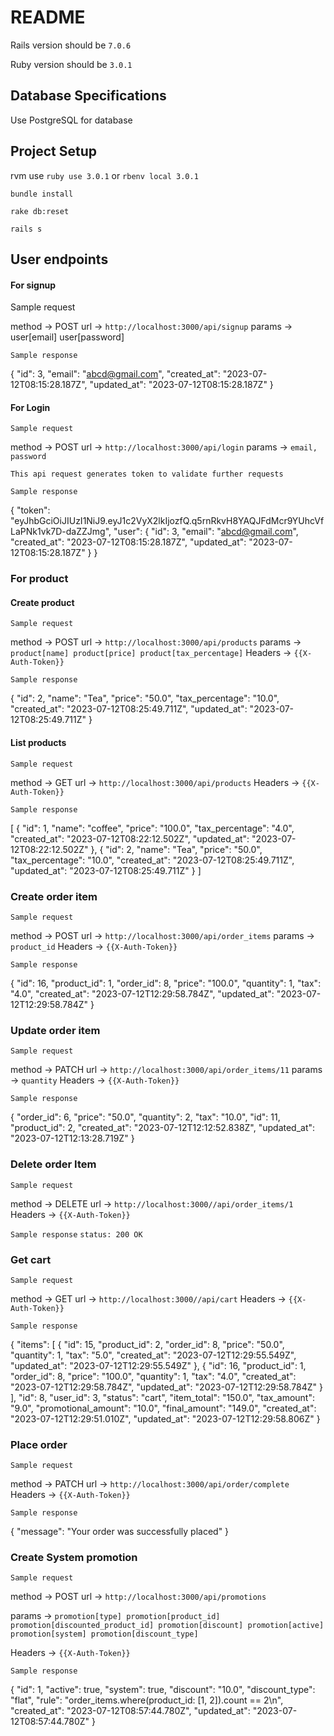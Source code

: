 # README

Rails version should be `7.0.6`

Ruby version should be `3.0.1`

## Database Specifications
Use PostgreSQL for database

## Project Setup

rvm use `ruby use 3.0.1` or `rbenv local 3.0.1`

`bundle install`

`rake db:reset`

`rails s`




## User endpoints

#### For signup
Sample request

method -> POST
url -> `http://localhost:3000/api/signup`
params -> user[email] user[password]

`Sample response`

{
    "id": 3,
    "email": "abcd@gmail.com",
    "created_at": "2023-07-12T08:15:28.187Z",
    "updated_at": "2023-07-12T08:15:28.187Z"
}

#### For Login
`Sample request` 

method -> POST
url -> `http://localhost:3000/api/login`
params -> `email, password`

`This api request generates token to validate further requests`

`Sample response`

{
    "token": "eyJhbGciOiJIUzI1NiJ9.eyJ1c2VyX2lkIjozfQ.q5rnRkvH8YAQJFdMcr9YUhcVfLaPNk1vk7D-daZZJmg",
    "user": {
        "id": 3,
        "email": "abcd@gmail.com",
        "created_at": "2023-07-12T08:15:28.187Z",
        "updated_at": "2023-07-12T08:15:28.187Z"
    }
}

### For product

#### Create product

`Sample request`

method -> POST
url -> `http://localhost:3000/api/products`
params -> `product[name] product[price] product[tax_percentage]`
Headers -> `{{X-Auth-Token}}`

`Sample response`

{
    "id": 2,
    "name": "Tea",
    "price": "50.0",
    "tax_percentage": "10.0",
    "created_at": "2023-07-12T08:25:49.711Z",
    "updated_at": "2023-07-12T08:25:49.711Z"
}


#### List products

`Sample request`

method -> GET
url -> `http://localhost:3000/api/products`
Headers -> `{{X-Auth-Token}}`

`Sample response`

[
    {
        "id": 1,
        "name": "coffee",
        "price": "100.0",
        "tax_percentage": "4.0",
        "created_at": "2023-07-12T08:22:12.502Z",
        "updated_at": "2023-07-12T08:22:12.502Z"
    },
    {
        "id": 2,
        "name": "Tea",
        "price": "50.0",
        "tax_percentage": "10.0",
        "created_at": "2023-07-12T08:25:49.711Z",
        "updated_at": "2023-07-12T08:25:49.711Z"
    }
]


### Create order item

`Sample request`

method -> POST
url -> `http://localhost:3000/api/order_items`
params -> `product_id`
Headers -> `{{X-Auth-Token}}`

`Sample response`

{
    "id": 16,
    "product_id": 1,
    "order_id": 8,
    "price": "100.0",
    "quantity": 1,
    "tax": "4.0",
    "created_at": "2023-07-12T12:29:58.784Z",
    "updated_at": "2023-07-12T12:29:58.784Z"
}


### Update order item

`Sample request`

method -> PATCH
url -> `http://localhost:3000/api/order_items/11`
params -> `quantity`
Headers -> `{{X-Auth-Token}}`

`Sample response`

{
    "order_id": 6,
    "price": "50.0",
    "quantity": 2,
    "tax": "10.0",
    "id": 11,
    "product_id": 2,
    "created_at": "2023-07-12T12:12:52.838Z",
    "updated_at": "2023-07-12T12:13:28.719Z"
}

### Delete order Item

`Sample request`

method -> DELETE
url -> `http://localhost:3000//api/order_items/1`
Headers -> `{{X-Auth-Token}}`

`Sample response`
  `status: 200 OK`

### Get cart

`Sample request`

method -> GET
url -> `http://localhost:3000//api/cart`
Headers -> `{{X-Auth-Token}}`

`Sample response`

{
    "items": [
        {
            "id": 15,
            "product_id": 2,
            "order_id": 8,
            "price": "50.0",
            "quantity": 1,
            "tax": "5.0",
            "created_at": "2023-07-12T12:29:55.549Z",
            "updated_at": "2023-07-12T12:29:55.549Z"
        },
        {
            "id": 16,
            "product_id": 1,
            "order_id": 8,
            "price": "100.0",
            "quantity": 1,
            "tax": "4.0",
            "created_at": "2023-07-12T12:29:58.784Z",
            "updated_at": "2023-07-12T12:29:58.784Z"
        }
    ],
    "id": 8,
    "user_id": 3,
    "status": "cart",
    "item_total": "150.0",
    "tax_amount": "9.0",
    "promotional_amount": "10.0",
    "final_amount": "149.0",
    "created_at": "2023-07-12T12:29:51.010Z",
    "updated_at": "2023-07-12T12:29:58.806Z"
}

### Place order

`Sample request`

method -> PATCH
url -> `http://localhost:3000/api/order/complete`
Headers -> `{{X-Auth-Token}}`

`Sample response`

{
    "message": "Your order was successfully placed"
}

### Create System promotion

`Sample request`

method -> POST
url -> `http://localhost:3000/api/promotions`

params -> `promotion[type] promotion[product_id] promotion[discounted_product_id] promotion[discount] promotion[active] promotion[system] promotion[discount_type]`

Headers -> `{{X-Auth-Token}}`

`Sample response`

{
    "id": 1,
    "active": true,
    "system": true,
    "discount": "10.0",
    "discount_type": "flat",
    "rule": "order_items.where(product_id: [1, 2]).count == 2\n",
    "created_at": "2023-07-12T08:57:44.780Z",
    "updated_at": "2023-07-12T08:57:44.780Z"
}

